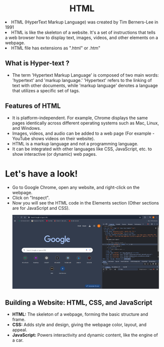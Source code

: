 <h1 align="center">HTML</h1>

<p>
  
  <li>HTML (HyperText Markup Language) was created by Tim Berners-Lee in 1991 </li>

  <li>HTML is like the skeleton of a website. It's a set of instructions that tells a web browser how to display text, images, videos, and other elements on a webpage. </li>

  <li>HTML file has extensions as ".html" or .htm"</li>

</p>
  <p>    
    <h2>What is Hyper-text ?</h2>
    <ul>
      <li>The term 'Hypertext Markup Language' is composed of two main words: 'hypertext' and 'markup language.' 'Hypertext' refers to the linking of text with other documents, while 'markup language' denotes a language that utilizes a specific set of tags.</li>  
    </ul>
  </p>

<p><h2>Features of HTML</h2>
  <ul>
    <li>It is platform-independent. For example, Chrome displays the same pages identically across different operating systems such as Mac, Linux, and Windows.</li>
    <li>Images, videos, and audio can be added to a web page (For example - YouTube shows videos on their website).</li>
    <li>HTML is a markup language and not a programming language.</li>
    <li>It can be integrated with other languages like CSS, JavaScript, etc. to show interactive (or dynamic) web pages.</li>
  </ul>
</p>

<h1>Let's have a look!</h1>
<ul>
  <li>Go to Google Chrome, open any website, and right-click on the webpage.</li>
  <li>Click on "Inspect".</li>
  <li>Now you will see the HTML code in the Elements section (Other sections are for JavaScript and CSS).</li>
    <p align="center">
      <img src="https://github.com/Aditya948351/Web_Dev/blob/main/uploads/Screenshot%202025-04-29%20194944.png?raw=true" alt="Inspect Screenshot" width="800"/>
    </p>
</ul>

<h2>Building a Website: HTML, CSS, and JavaScript</h2>
<ul>
  <li><strong>HTML:</strong> The skeleton of a webpage, forming the basic structure and frame.</li>
  <li><strong>CSS:</strong> Adds style and design, giving the webpage color, layout, and appeal.</li>
  <li><strong>JavaScript:</strong> Powers interactivity and dynamic content, like the engine of a car.</li>
</ul>

